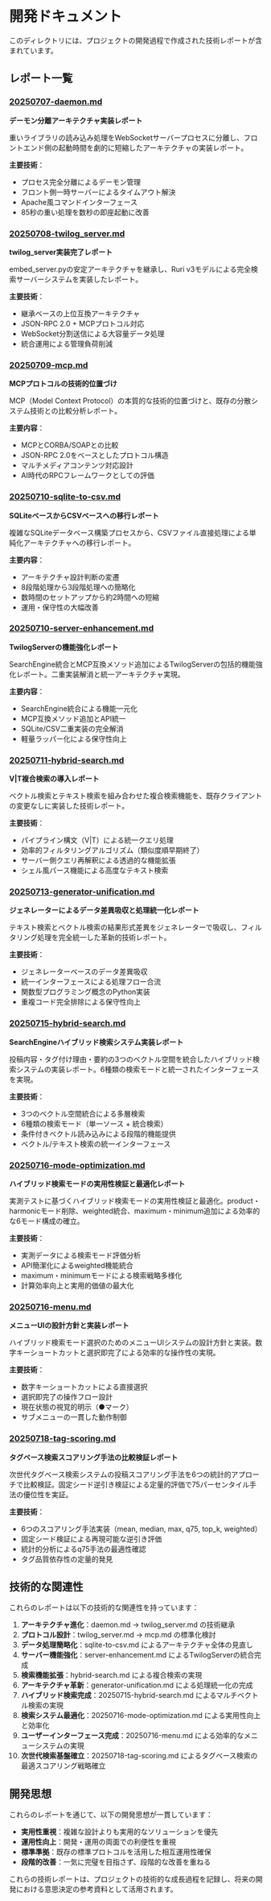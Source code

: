 # 開発ドキュメント

このディレクトリには、プロジェクトの開発過程で作成された技術レポートが含まれています。

## レポート一覧

### [20250707-daemon.md](20250707-daemon.md)
**デーモン分離アーキテクチャ実装レポート**

重いライブラリの読み込み処理をWebSocketサーバープロセスに分離し、フロントエンド側の起動時間を劇的に短縮したアーキテクチャの実装レポート。

**主要技術**：
- プロセス完全分離によるデーモン管理
- フロント側一時サーバーによるタイムアウト解決
- Apache風コマンドインターフェース
- 85秒の重い処理を数秒の即座起動に改善

### [20250708-twilog_server.md](20250708-twilog_server.md)
**twilog_server実装完了レポート**

embed_server.pyの安定アーキテクチャを継承し、Ruri v3モデルによる完全検索サーバーシステムを実装したレポート。

**主要技術**：
- 継承ベースの上位互換アーキテクチャ
- JSON-RPC 2.0 + MCPプロトコル対応
- WebSocket分割送信による大容量データ処理
- 統合運用による管理負荷削減

### [20250709-mcp.md](20250709-mcp.md)
**MCPプロトコルの技術的位置づけ**

MCP（Model Context Protocol）の本質的な技術的位置づけと、既存の分散システム技術との比較分析レポート。

**主要内容**：
- MCPとCORBA/SOAPとの比較
- JSON-RPC 2.0をベースとしたプロトコル構造
- マルチメディアコンテンツ対応設計
- AI時代のRPCフレームワークとしての評価

### [20250710-sqlite-to-csv.md](20250710-sqlite-to-csv.md)
**SQLiteベースからCSVベースへの移行レポート**

複雑なSQLiteデータベース構築プロセスから、CSVファイル直接処理による単純化アーキテクチャへの移行レポート。

**主要内容**：
- アーキテクチャ設計判断の変遷
- 8段階処理から3段階処理への簡略化
- 数時間のセットアップから約2時間への短縮
- 運用・保守性の大幅改善

### [20250710-server-enhancement.md](20250710-server-enhancement.md)
**TwilogServerの機能強化レポート**

SearchEngine統合とMCP互換メソッド追加によるTwilogServerの包括的機能強化レポート。二重実装解消と統一アーキテクチャ実現。

**主要内容**：
- SearchEngine統合による機能一元化
- MCP互換メソッド追加とAPI統一
- SQLite/CSV二重実装の完全解消
- 軽量ラッパー化による保守性向上

### [20250711-hybrid-search.md](20250711-hybrid-search.md)
**V|T複合検索の導入レポート**

ベクトル検索とテキスト検索を組み合わせた複合検索機能を、既存クライアントの変更なしに実装した技術レポート。

**主要技術**：
- パイプライン構文（V|T）による統一クエリ処理
- 効率的フィルタリングアルゴリズム（類似度順早期終了）
- サーバー側クエリ再解釈による透過的な機能拡張
- シェル風パース機能による高度なテキスト検索

### [20250713-generator-unification.md](20250713-generator-unification.md)
**ジェネレーターによるデータ差異吸収と処理統一化レポート**

テキスト検索とベクトル検索の結果形式差異をジェネレーターで吸収し、フィルタリング処理を完全統一した革新的技術レポート。

**主要技術**：
- ジェネレーターベースのデータ差異吸収
- 統一インターフェースによる処理フロー合流
- 関数型プログラミング概念のPython実装
- 重複コード完全排除による保守性向上

### [20250715-hybrid-search.md](20250715-hybrid-search.md)
**SearchEngineハイブリッド検索システム実装レポート**

投稿内容・タグ付け理由・要約の3つのベクトル空間を統合したハイブリッド検索システムの実装レポート。6種類の検索モードと統一されたインターフェースを実現。

**主要技術**：
- 3つのベクトル空間統合による多層検索
- 6種類の検索モード（単一ソース + 統合検索）
- 条件付きベクトル読み込みによる段階的機能提供
- ベクトル/テキスト検索の統一インターフェース

### [20250716-mode-optimization.md](20250716-mode-optimization.md)
**ハイブリッド検索モードの実用性検証と最適化レポート**

実測テストに基づくハイブリッド検索モードの実用性検証と最適化。product・harmonicモード削除、weighted統合、maximum・minimum追加による効率的な6モード構成の確立。

**主要技術**：
- 実測データによる検索モード評価分析
- API簡潔化によるweighted機能統合
- maximum・minimumモードによる検索戦略多様化
- 計算効率向上と実用的価値の最大化

### [20250716-menu.md](20250716-menu.md)
**メニューUIの設計方針と実装レポート**

ハイブリッド検索モード選択のためのメニューUIシステムの設計方針と実装。数字キーショートカットと選択即完了による効率的な操作性の実現。

**主要技術**：
- 数字キーショートカットによる直接選択
- 選択即完了の操作フロー設計
- 現在状態の視覚的明示（●マーク）
- サブメニューの一貫した動作制御

### [20250718-tag-scoring.md](20250718-tag-scoring.md)
**タグベース検索スコアリング手法の比較検証レポート**

次世代タグベース検索システムの投稿スコアリング手法を6つの統計的アプローチで比較検証。固定シード逆引き検証による定量的評価で75パーセンタイル手法の優位性を実証。

**主要技術**：
- 6つのスコアリング手法実装（mean, median, max, q75, top_k, weighted）
- 固定シード検証による再現可能な逆引き評価
- 統計的分析によるq75手法の最適性確認
- タグ品質依存性の定量的発見

## 技術的な関連性

これらのレポートは以下の技術的な関連性を持っています：

1. **アーキテクチャ進化**：daemon.md → twilog_server.md の技術継承
2. **プロトコル設計**：twilog_server.md → mcp.md の標準化検討
3. **データ処理簡略化**：sqlite-to-csv.md によるアーキテクチャ全体の見直し
4. **サーバー機能強化**：server-enhancement.md によるTwilogServerの統合完成
5. **検索機能拡張**：hybrid-search.md による複合検索の実現
6. **アーキテクチャ革新**：generator-unification.md による処理統一化の完成
7. **ハイブリッド検索完成**：20250715-hybrid-search.md によるマルチベクトル検索の実現
8. **検索システム最適化**：20250716-mode-optimization.md による実用性向上と効率化
9. **ユーザーインターフェース完成**：20250716-menu.md による効率的なメニューシステムの実現
10. **次世代検索基盤確立**：20250718-tag-scoring.md によるタグベース検索の最適スコアリング戦略確立

## 開発思想

これらのレポートを通じて、以下の開発思想が一貫しています：

- **実用性重視**：複雑な設計よりも実用的なソリューションを優先
- **運用性向上**：開発・運用の両面での利便性を重視
- **標準準拠**：既存の標準プロトコルを活用した相互運用性確保
- **段階的改善**：一気に完璧を目指さず、段階的な改善を重ねる

これらの技術レポートは、プロジェクトの技術的な成長過程を記録し、将来の開発における意思決定の参考資料として活用されます。
